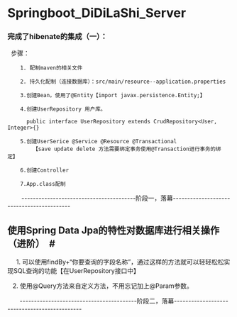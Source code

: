 # Springboot_DiDiLaShi_Server
### 完成了hibenate的集成（一）：
  
    步骤：  
    
        1. 配制maven的相关文件     

        2. 持久化配制（连接数据库）：src/main/resource--application.properties     

        3.创建Bean，使用了@Entity【import javax.persistence.Entity;】  

        4.创建UserRepository 用户库。  

          public interface UserRepository extends CrudRepository<User, Integer>{}  

        5.创建UserSerice @Service @Resource @Transactional  
            【save update delete 方法需要绑定事务使用@Transaction进行事务的绑定】  

        6.创建Controller   

        7.App.class配制   
          
          
         ----------------------------------------阶段一，落幕------------------------------------------  
         
## 使用Spring Data Jpa的特性对数据库进行相关操作（进阶）  #
   
    1. 可以使用findBy+“你要查询的字段名称”，通过这样的方法就可以轻轻松松实现SQL查询的功能【在UserRepository接口中】  
    
    2. 使用@Query方法来自定义方法，不用忘记加上@Param参数。  
    
    
        -----------------------------------------阶段二，落幕---------------------------------------------  
        
